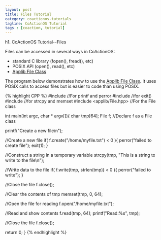 ```yaml
---
layout: post
title: Files Tutorial
category: coactionos-tutorials
tagline: CoActionOS Tutorial
tags : [coaction, tutorial]
---
```

h1. CoActionOS Tutorial--Files

Files can be accessed in several ways in CoActionOS:
* standard C library (fopen(), fread(), etc)
* POSIX API (open(), read(), etc)
* [Applib File Class](/projects/coactionos-applib/embedded/class_file.html)

The program below demonstrates how to use the [Applib File Class](/projects/coactionos-applib/embedded/class_file.html).  It uses POSIX calls to access files but is easier to code than using POSIX.

{% highlight CPP %}
#include <cstdio> //For printf and perror
#include <cstdlib> //for exit()
#include <cstring> //for strcpy and memset
#include <applib/File.hpp> //For the File class
 
int main(int argc, char * argv[]){
  char tmp[64];
  File f; //Declare f as a File class
 
  printf("Create a new file\n");
 
  //Create a new file
  if( f.create("/home/myfile.txt") < 0 ){
    perror("failed to create file");
    exit(1);
  }
 
  //Construct a string in a temporary variable
  strcpy(tmp, "This is a string to write to the file\n");
 
  //Write data to the file
  if( f.write(tmp, strlen(tmp)) < 0 ){
    perror("failed to write");
  }
 
  //Close the file
  f.close();
 
  //Clear the contents of tmp
  memset(tmp, 0, 64);
 
  //Open the file for reading
  f.open("/home/myfile.txt");
 
  //Read and show contents
  f.read(tmp, 64);
  printf("Read:%s", tmp);
 
  //Close the file
  f.close();
 
  return 0;
}
{% endhighlight %}